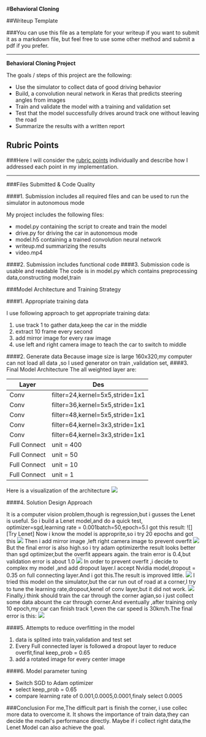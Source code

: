 #**Behavioral Cloning** 

##Writeup Template

###You can use this file as a template for your writeup if you want to submit it as a markdown file, but feel free to use some other method and submit a pdf if you prefer.

---

**Behavioral Cloning Project**

The goals / steps of this project are the following:
* Use the simulator to collect data of good driving behavior
* Build, a convolution neural network in Keras that predicts steering angles from images
* Train and validate the model with a training and validation set
* Test that the model successfully drives around track one without leaving the road
* Summarize the results with a written report


[//]: # (Image References)

[TryLenet]: ./Try_Lenet.png 
[Lenet20]: ./Lenet_E20_LR001_B50_NoAug.png 
[Lenet20Aug]: ./Lenet_E20_LR001_B50.png 
[LenetAdam]: ./Lenet_Adam.png 

[Nvidia]: ./Nvidia_E50_D35.png 
[NvidiaFinal]: ./Nvidia_Final.png 
[TheCorner]: ./The_Corner.png
[Model]:./model.png

## Rubric Points
###Here I will consider the [rubric points](https://review.udacity.com/#!/rubrics/432/view) individually and describe how I addressed each point in my implementation.  

---
###Files Submitted & Code Quality

####1. Submission includes all required files and can be used to run the simulator in autonomous mode

My project includes the following files:
* model.py containing the script to create and train the model
* drive.py for driving the car in autonomous mode
* model.h5 containing a trained convolution neural network 
* writeup.md  summarizing the results
* video.mp4 

####2. Submission includes functional code
####3. Submission code is usable and readable
The code is in model.py which contains preprocessing data,constructing model,train

###Model Architecture and Training Strategy

####1. Appropriate training data

I use following approach to get appropriate training data:
1. use track 1 to gather data,keep the car in the middle
2. extract 10 frame every second
3. add mirror image for every raw image
4. use left and right  camera image to teach the car to switch to middle

####2. Generate data
Because image size is large 160x320,my computer can not load all data ,so I used generator on train ,validation set,
####3. Final Model Architecture
The all weighted layer are:

|Layer|Des|
|---|---|
|Conv| filter=24,kernel=5x5,stride=1x1|
|Conv| filter=36,kernel=5x5,stride=1x1|
|Conv| filter=48,kernel=5x5,stride=1x1|
|Conv| filter=64,kernel=3x3,stride=1x1|
|Conv| filter=64,kernel=3x3,stride=1x1|
|Full Connect| unit = 400|
|Full Connect| unit = 50|
|Full Connect| unit = 10|
|Full Connect| unit = 1|

Here is a visualization of the architecture 
![][Model]

####4. Solution Design Approach

It is a computer vision problem,though is regression,but i gusses the Lenet is useful. So i build a Lenet model,and do a quick test, optimizer=sgd,learning rate = 0.001batch=50,epoch=5.I got this result:
![][Try Lenet]
Now i know the model is approprite,so i try  20 epochs and got this
![][Lenet20]
Then i add mirror image ,left right camera image to prevent overfit
![][Lenet20Aug]
But the final error is also high.so i try adam optimizerthe result looks better than sgd optimizer,but the overfit appears again. the train error is 0.4,but validation error is about 1.0
![][LenetAdam]
In order to prevent overfit ,i decide to complex my model ,and add dropout layer.I accept Nvidia model,dropout = 0.35 on full connecting layer.And i got this.The result is improved little.
![][Nvidia]
I tried this model on the simulator,but the car run out of road at a corner,I try to tune the learning rate,dropout,kenel of conv layer,but it did not work.
![][TheCorner]
Finally,i think should train the car through the corner agian,so i just collect some data abount the car through corner.And eventually ,after training only 10 epoch,my car can finish track 1,even the car speed is 30km/h.The final error is this:
![][NvidiaFinal]

####5. Attempts to reduce overfitting in the model
1. data is splited into train,validation and test set
1. Every Full connected layer is followed a dropout layer to reduce overfit,final keep_prob = 0.65
2. add a rotated image for every center image


####6. Model parameter tuning
* Switch SGD to Adam optimizer
* select keep_prob = 0.65
* compare learning rate of 0.001,0.0005,0.0001,finaly select 0.0005

###Conclusion
For me,The difficult part is finish the corner, i use collec more data to overcome it. It shows the importance of train data,they can decide the model's performance directly.
Maybe if i collect right data,the  Lenet Model can also achieve the goal.

